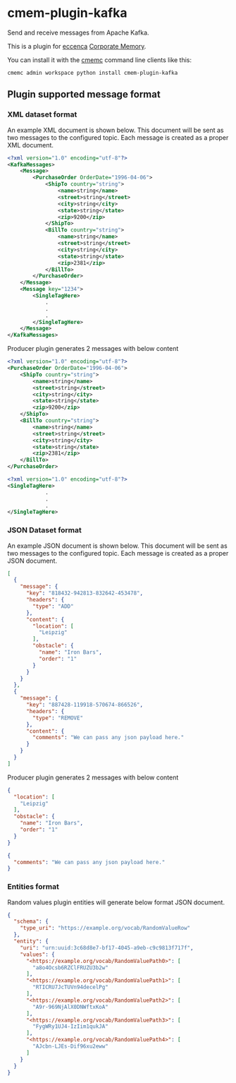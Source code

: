 # cmem-plugin-kafka

Send and receive messages from Apache Kafka.

This is a plugin for [eccenca](https://eccenca.com) [Corporate Memory](https://documentation.eccenca.com).

You can install it with the [cmemc](https://eccenca.com/go/cmemc) command line
clients like this:

```
cmemc admin workspace python install cmem-plugin-kafka
```

## Plugin supported message format

### XML dataset format

An example XML document is shown below. This document will be sent as two messages
to the configured topic. Each message is created as a proper XML document.

```xml
<?xml version="1.0" encoding="utf-8"?>
<KafkaMessages>
    <Message>
        <PurchaseOrder OrderDate="1996-04-06">
            <ShipTo country="string">
                <name>string</name>
                <street>string</street>
                <city>string</city>
                <state>string</state>
                <zip>9200</zip>
            </ShipTo>
            <BillTo country="string">
                <name>string</name>
                <street>string</street>
                <city>string</city>
                <state>string</state>
                <zip>2381</zip>
            </BillTo>
        </PurchaseOrder>
    </Message>
    <Message key="1234">
        <SingleTagHere>
            .
            .
            .
        </SingleTagHere>
    </Message>
</KafkaMessages>
```
Producer plugin generates 2 messages with below content
```xml
<?xml version="1.0" encoding="utf-8"?>
<PurchaseOrder OrderDate="1996-04-06">
    <ShipTo country="string">
        <name>string</name>
        <street>string</street>
        <city>string</city>
        <state>string</state>
        <zip>9200</zip>
    </ShipTo>
    <BillTo country="string">
        <name>string</name>
        <street>string</street>
        <city>string</city>
        <state>string</state>
        <zip>2381</zip>
    </BillTo>
</PurchaseOrder>
```
```xml
<?xml version="1.0" encoding="utf-8"?>
<SingleTagHere>
            .
            .
            .
</SingleTagHere>
```
### JSON Dataset format

An example JSON document is shown below. This document will be sent as two messages
to the configured topic. Each message is created as a proper JSON document.

```json
[
  {
    "message": {
      "key": "818432-942813-832642-453478",
      "headers": {
        "type": "ADD"
      },
      "content": {
        "location": [
          "Leipzig"
        ],
        "obstacle": {
          "name": "Iron Bars",
          "order": "1"
        }
      }
    }
  },
  {
    "message": {
      "key": "887428-119918-570674-866526",
      "headers": {
        "type": "REMOVE"
      },
      "content": {
        "comments": "We can pass any json payload here."
      }
    }
  }
]
```
Producer plugin generates 2 messages with below content
```json
{
  "location": [
    "Leipzig"
  ],
  "obstacle": {
    "name": "Iron Bars",
    "order": "1"
  }
}
```
```json
{
  "comments": "We can pass any json payload here."
}
```
### Entities format

Random values plugin entities will generate below format JSON document.

```json
{
  "schema": {
    "type_uri": "https://example.org/vocab/RandomValueRow"
  },
  "entity": {
    "uri": "urn:uuid:3c68d8e7-bf17-4045-a9eb-c9c9813f717f",
    "values": {
      "<https://example.org/vocab/RandomValuePath0>": [
        "a8o4Ocsb6RZClFRUZU3b2w"
      ],
      "<https://example.org/vocab/RandomValuePath1>": [
        "RTICRU7JcTUVn94decelPg"
      ],
      "<https://example.org/vocab/RandomValuePath2>": [
        "A9r-969NjAlX0DNWftxKoA"
      ],
      "<https://example.org/vocab/RandomValuePath3>": [
        "FygWRy1UJ4-IzIim1qukJA"
      ],
      "<https://example.org/vocab/RandomValuePath4>": [
        "AJcbn-LJEs-Dif96xu2eww"
      ]
    }
  }
}
```